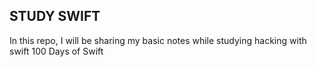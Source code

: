 ## STUDY SWIFT ##
In this repo, I will be sharing my basic notes while studying hacking with swift 100 Days of Swift
